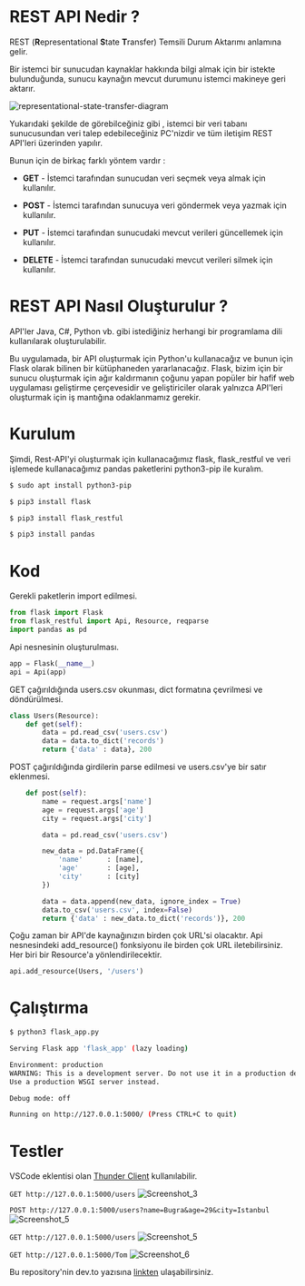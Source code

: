 # REST API Nedir ?

REST  (**R**epresentational **S**tate **T**ransfer)  Temsili Durum Aktarımı anlamına gelir. 

Bir istemci bir sunucudan kaynaklar hakkında bilgi almak için bir istekte bulunduğunda, sunucu kaynağın mevcut durumunu istemci makineye geri aktarır.

![representational-state-transfer-diagram](images/representational-state-transfer-diagram.png)

Yukarıdaki şekilde de görebilceğiniz gibi , istemci bir veri tabanı sunucusundan veri talep edebileceğiniz PC'nizdir ve tüm iletişim REST API'leri üzerinden yapılır.

Bunun için de birkaç farklı yöntem vardır :

- **GET** - İstemci tarafından sunucudan veri seçmek veya almak için kullanılır.

- **POST** - İstemci tarafından sunucuya veri göndermek veya yazmak için kullanılır.

- **PUT** - İstemci tarafından sunucudaki mevcut verileri güncellemek için kullanılır.

- **DELETE** - İstemci tarafından sunucudaki mevcut verileri silmek için kullanılır.

  

# REST API Nasıl Oluşturulur ?

API'ler Java, C#, Python vb. gibi istediğiniz herhangi bir programlama dili kullanılarak oluşturulabilir.

 Bu uygulamada, bir API oluşturmak için Python'u kullanacağız ve bunun için Flask olarak bilinen bir kütüphaneden yararlanacağız. Flask, bizim için bir sunucu oluşturmak için ağır kaldırmanın çoğunu yapan popüler bir hafif web uygulaması geliştirme çerçevesidir ve geliştiriciler olarak yalnızca API'leri oluşturmak için iş mantığına odaklanmamız gerekir.



# Kurulum

Şimdi, Rest-API'yi oluşturmak için kullanacağımız flask, flask_restful ve veri işlemede kullanacağımız pandas paketlerini python3-pip ile kuralım.

```bash
$ sudo apt install python3-pip
```

```bash
$ pip3 install flask
```

```bash
$ pip3 install flask_restful
```

```bash
$ pip3 install pandas
```

# Kod

Gerekli paketlerin import edilmesi.
```python
from flask import Flask
from flask_restful import Api, Resource, reqparse
import pandas as pd
```
Api nesnesinin oluşturulması.
```python
app = Flask(__name__)
api = Api(app)
```
GET çağırıldığında users.csv okunması, dict formatına çevrilmesi ve döndürülmesi.
```python
class Users(Resource):
    def get(self):
        data = pd.read_csv('users.csv')
        data = data.to_dict('records')
        return {'data' : data}, 200
```
POST çağırıldığında girdilerin parse edilmesi ve users.csv'ye bir satır eklenmesi.
```python
    def post(self):
        name = request.args['name']
        age = request.args['age']
        city = request.args['city']

        data = pd.read_csv('users.csv')

        new_data = pd.DataFrame({
            'name'      : [name],
            'age'       : [age],
            'city'      : [city]
        })

        data = data.append(new_data, ignore_index = True)
        data.to_csv('users.csv', index=False)
        return {'data' : new_data.to_dict('records')}, 200
```

Çoğu zaman bir API'de kaynağınızın birden çok URL'si olacaktır. Api nesnesindeki add_resource() fonksiyonu ile birden çok URL iletebilirsiniz. Her biri bir Resource'a yönlendirilecektir.
```python
api.add_resource(Users, '/users')
```


# Çalıştırma

```bash
$ python3 flask_app.py 

Serving Flask app 'flask_app' (lazy loading)

Environment: production
WARNING: This is a development server. Do not use it in a production deployment.
Use a production WSGI server instead.

Debug mode: off

Running on http://127.0.0.1:5000/ (Press CTRL+C to quit)
```

# Testler
VSCode eklentisi olan [Thunder Client](https://www.thunderclient.com) kullanılabilir.

```GET http://127.0.0.1:5000/users```
![Screenshot_3](images/get.png)

```POST http://127.0.0.1:5000/users?name=Bugra&age=29&city=Istanbul```
![Screenshot_5](images/post.png)

```GET http://127.0.0.1:5000/users```
![Screenshot_5](images/get2.png)

```GET http://127.0.0.1:5000/Tom```
![Screenshot_6](images/get3.png)


Bu repository'nin dev.to yazısına [linkten](https://dev.to/aciklab/rest-api-e26) ulaşabilirsiniz.
